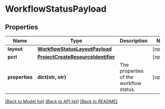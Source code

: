 # WorkflowStatusPayload

## Properties
Name | Type | Description | Notes
------------ | ------------- | ------------- | -------------
**layout** | [**WorkflowStatusLayoutPayload**](WorkflowStatusLayoutPayload.md) |  | [optional] 
**pcri** | [**ProjectCreateResourceIdentifier**](ProjectCreateResourceIdentifier.md) |  | [optional] 
**properties** | **dict(str, str)** | The properties of the workflow status. | [optional] 

[[Back to Model list]](../README.md#documentation-for-models) [[Back to API list]](../README.md#documentation-for-api-endpoints) [[Back to README]](../README.md)


